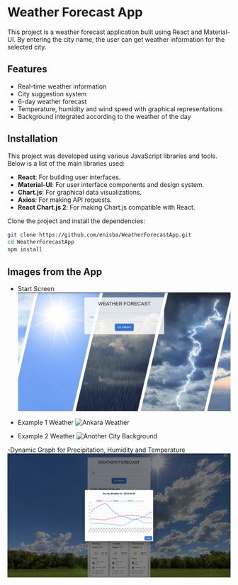 # Weather Forecast App

This project is a weather forecast application built using React and Material-UI. By entering the city name, the user can get weather information for the selected city.

## Features
- Real-time weather information
- City suggestion system
- 6-day weather forecast
- Temperature, humidity and wind speed with graphical representations
- Background integrated according to the weather of the day

## Installation

This project was developed using various JavaScript libraries and tools. Below is a list of the main libraries used:

- **React**: For building user interfaces.
- **Material-UI**: For user interface components and design system.
- **Chart.js**: For graphical data visualizations.
- **Axios**: For making API requests.
- **React Chart.js 2**: For making Chart.js compatible with React.

Clone the project and install the dependencies:

```bash
git clone https://github.com/enisba/WeatherForecastApp.git
cd WeatherForecastApp
npm install
```
## Images from the App

- Start Screen
![Home](https://github.com/enisba/weather-app/blob/main/public/Screenshots/home.png?raw=true)

- Example 1 Weather
![Ankara Weather](https://github.com/enisba/weather-app/blob/main/public/Screenshots/AnkaraWeather.png?raw=true)

- Example 2 Weather
![Another City Background](https://github.com/enisba/weather-app/blob/main/public/Screenshots/AnotherCityBackground.png?raw=true)

-Dynamic Graph for Precipitation, Humidity and Temperature
![Graphical Weather](https://github.com/enisba/weather-app/blob/main/public/Screenshots/GraphicalWeather.png?raw=true)
